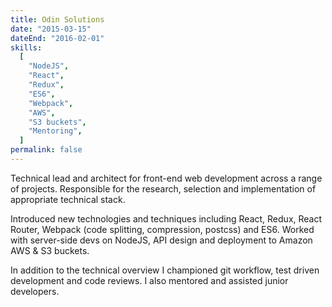 ```yaml
---
title: Odin Solutions
date: "2015-03-15"
dateEnd: "2016-02-01"
skills:
  [
    "NodeJS",
    "React",
    "Redux",
    "ES6",
    "Webpack",
    "AWS",
    "S3 buckets",
    "Mentoring",
  ]
permalink: false
---
```


Technical lead and architect for front-end web development across a range of projects. Responsible for the research, selection and implementation of appropriate technical stack.

Introduced new technologies and techniques including React, Redux, React Router, Webpack (code splitting, compression, postcss) and ES6. Worked with server-side devs on NodeJS, API design and deployment to Amazon AWS & S3 buckets.

In addition to the technical overview I championed git workflow, test driven development and code reviews. I also mentored and assisted junior developers.
